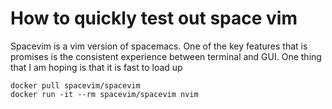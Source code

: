 # How to quickly test out space vim

Spacevim is a vim version of spacemacs. One of the key features that is promises is the consistent experience between terminal and GUI. One thing that I am hoping is that it is fast to load up

```
docker pull spacevim/spacevim
docker run -it --rm spacevim/spacevim nvim
```
